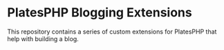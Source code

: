 # PlatesPHP Blogging Extensions

This repository contains a series of custom extensions for PlatesPHP that help with building a blog.
